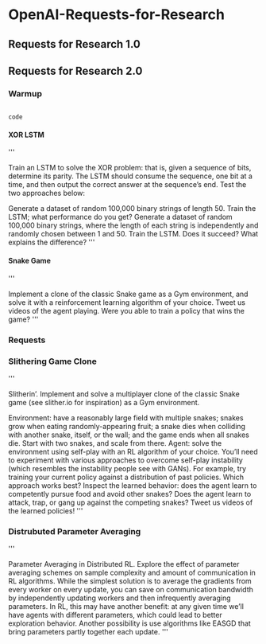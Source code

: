 # OpenAI-Requests-for-Research

## Requests for Research 1.0

## Requests for Research 2.0

### Warmup

```

code 

```

#### XOR LSTM

'''

Train an LSTM to solve the XOR problem: that is, given a sequence of bits, determine its parity. The LSTM should consume the sequence, one bit at a time, and then output the correct answer at the sequence’s end. Test the two approaches below:

Generate a dataset of random 100,000 binary strings of length 50. Train the LSTM; what performance do you get?
Generate a dataset of random 100,000 binary strings, where the length of each string is independently and randomly chosen between 1 and 50. Train the LSTM. Does it succeed? What explains the difference?
'''

#### Snake Game

'''

Implement a clone of the classic Snake game as a Gym environment, and solve it with a reinforcement learning algorithm of your choice. Tweet us videos of the agent playing. Were you able to train a policy that wins the game?
'''

### Requests

### Slithering Game Clone
'''

Slitherin’. Implement and solve a multiplayer clone of the classic Snake game (see slither.io for inspiration) as a Gym environment.

Environment: have a reasonably large field with multiple snakes; snakes grow when eating randomly-appearing fruit; a snake dies when colliding with another snake, itself, or the wall; and the game ends when all snakes die. Start with two snakes, and scale from there.
Agent: solve the environment using self-play with an RL algorithm of your choice. You’ll need to experiment with various approaches to overcome self-play instability (which resembles the instability people see with GANs). For example, try training your current policy against a distribution of past policies. Which approach works best?
Inspect the learned behavior: does the agent learn to competently pursue food and avoid other snakes? Does the agent learn to attack, trap, or gang up against the competing snakes? Tweet us videos of the learned policies!
'''

### Distrubuted Parameter Averaging
'''

Parameter Averaging in Distributed RL. Explore the effect of parameter averaging schemes on sample complexity and amount of communication in RL algorithms. While the simplest solution is to average the gradients from every worker on every update, you can save on communication bandwidth by independently updating workers and then infrequently averaging parameters. In RL, this may have another benefit: at any given time we’ll have agents with different parameters, which could lead to better exploration behavior. Another possibility is use algorithms like EASGD that bring parameters partly together each update.
'''
